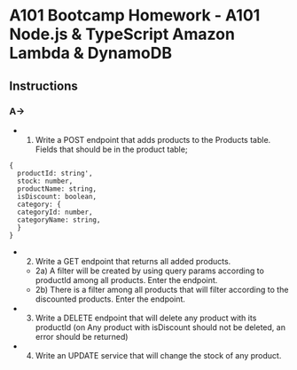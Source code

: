 # A101 Bootcamp Homework - A101 Node.js & TypeScript Amazon Lambda & DynamoDB

## Instructions

### A→

- 1. Write a POST endpoint that adds products to the Products table.
     Fields that should be in the product table;

```
{
  productId: string',
  stock: number,
  productName: string,
  isDiscount: boolean,
  category: {
  categoryId: number,
  categoryName: string,
  }
}
```

- 2. Write a GET endpoint that returns all added products.

  - 2a) A filter will be created by using query params according to productId among all products.
    Enter the endpoint.
  - 2b) There is a filter among all products that will filter according to the discounted products.
    Enter the endpoint.

- 3. Write a DELETE endpoint that will delete any product with its productId (on
     Any product with isDiscount should not be deleted, an error should be returned)

- 4. Write an UPDATE service that will change the stock of any product.